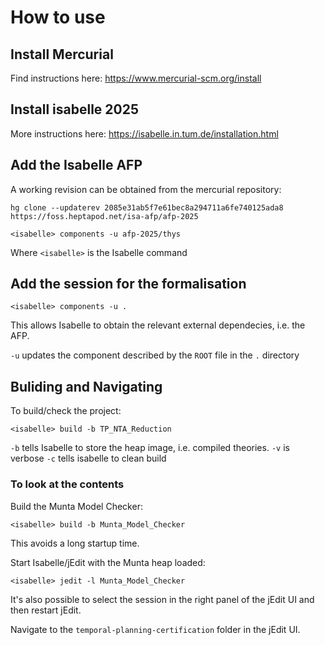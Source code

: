 # How to use

## Install Mercurial
Find instructions here: https://www.mercurial-scm.org/install

## Install isabelle 2025
More instructions here: https://isabelle.in.tum.de/installation.html

## Add the Isabelle AFP
A working revision can be obtained from the mercurial repository:
```
hg clone --updaterev 2085e31ab5f7e61bec8a294711a6fe740125ada8 https://foss.heptapod.net/isa-afp/afp-2025  
```

```
<isabelle> components -u afp-2025/thys
```
Where `<isabelle>` is the Isabelle command

## Add the session for the formalisation

```
<isabelle> components -u .
```
This allows Isabelle to obtain the relevant external dependecies, i.e. the AFP.

`-u` updates the component described by the `ROOT` file in the `.` directory

## Buliding and Navigating

To build/check the project:

```
<isabelle> build -b TP_NTA_Reduction
```

`-b` tells Isabelle to store the heap image, i.e. compiled theories.
`-v` is verbose
`-c` tells isabelle to clean build
### To look at the contents
Build the Munta Model Checker:

```
<isabelle> build -b Munta_Model_Checker
```
This avoids a long startup time.

Start Isabelle/jEdit with the Munta heap loaded:

```
<isabelle> jedit -l Munta_Model_Checker
```

It's also possible to select the session in the right panel of the jEdit UI and then restart jEdit.

Navigate to the `temporal-planning-certification` folder in the jEdit UI.